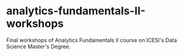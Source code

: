 # analytics-fundamentals-II-workshops
Final workshops of Analytics Fundamentals II course on ICESI's Data Science Master's Degree.
